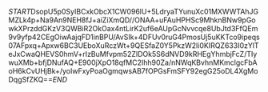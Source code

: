 $START$DsopU5p0SyIBCxkObcX1CW096lU+5LdryaTYunuXc01MXWWTAhJGMZLk4p+Na9An9NEH8fJ+aiZiXmQD//ONAA+uFAuHPHSc9MhknBNw9pGowkXPrzddGKzV3QWBiR2OkOax4ntLirK2uf6eAUpGcNvvcqe8UbJtd3FfQEm9v9yfp42CEgOiwAajqFD1inBPU/AvSIk+4DFUv0ruG4PmosUj5uKKTco9ipeqs07AFpxq+Apxw6BC3UEboXuRczWt+9QESfaZ0Y5PkzW2li0KIRQZ633I0zYlTeJxCwaQHEVS0hmV+rIzBuMfvpm52ZIDOk5S6dNVD9kRHEgYhmbjFcZ/TIywuXMb+bfjDNufAQ+E900jXpO18qfMC2Ihh90Za/nNWqKBvhnMKmclgcFbAoH6kCvUHjBk+/yoIwFxyPoaOgmqwsAB7fOPGsFmSFY92egG25oDL4XgMoDqgSfZKQ==$END$